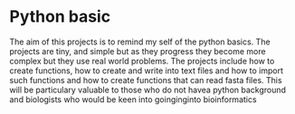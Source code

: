 # Python basic

The aim of this projects is to remind my self of the python basics.
The projects are tiny, and simple but as they progress they become more complex but they use real world problems.
The projects include how to create functions, how to create and write into text files and how to import such functions and how to create functions that can read fasta files.
This will be particulary valuable to those who do not havea python background and biologists who would be keen into goinginginto bioinformatics

